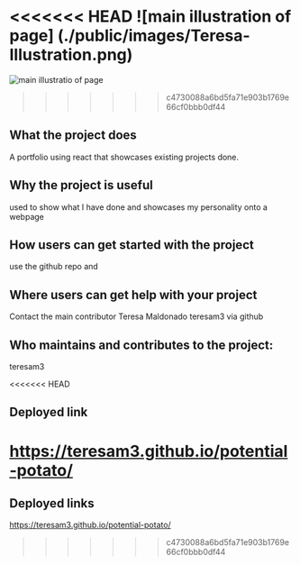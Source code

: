 
<<<<<<< HEAD
![main illustration of page] (./public/images/Teresa-Illustration.png)
=======
![main illustratio of page](https://teresam3.github.io/potential-potato/public/images/Teresa-Illustration.png)

>>>>>>> c4730088a6bd5fa71e903b1769e66cf0bbb0df44

## What the project does
A portfolio using react that showcases existing projects done.
## Why the project is useful
used to show what I have done and showcases my personality onto a webpage
## How users can get started with the project
use the github repo and 
## Where users can get help with your project
Contact the main contributor Teresa Maldonado teresam3 via github
## Who maintains and contributes to the project:
teresam3

<<<<<<< HEAD
## Deployed link
https://teresam3.github.io/potential-potato/
=======
## Deployed links
https://teresam3.github.io/potential-potato/
>>>>>>> c4730088a6bd5fa71e903b1769e66cf0bbb0df44
